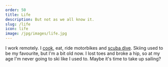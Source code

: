 ```yaml
---
order: 50
title: Life
description: But not as we all know it.
slug: /life
icon: life
image: /jpg/images/life.jpg
---
```

I work remotely. I [cook](/life/food), eat, ride motorbikes and [scuba dive](/life/diving). Skiing used to be my favourite, but I'm a bit old now. I lost toes and broke a hip, so at my age I'm never going to ski like I used to. Maybe it's time to take up sailing?